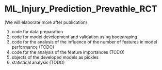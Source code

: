 # ML_Injury_Prediction_Prevathle_RCT
(We will elaborate more after publication)

1) code for data preparation
2) code for model development and validation using bootstraping
3) code for the analysis of the influence of the number of features in model performance (TODO)
4) code for the analysis of the feature importances (TODO)
5) objects of the developed models as pickles
6) statistical analysis (TODO)

